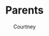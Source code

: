 ---
layout: post
title: Parents
author: Courtney
section: resources
categories: [resources, courtney]
audience: ''
keywords: ''
goals: ''
actions: ''
---